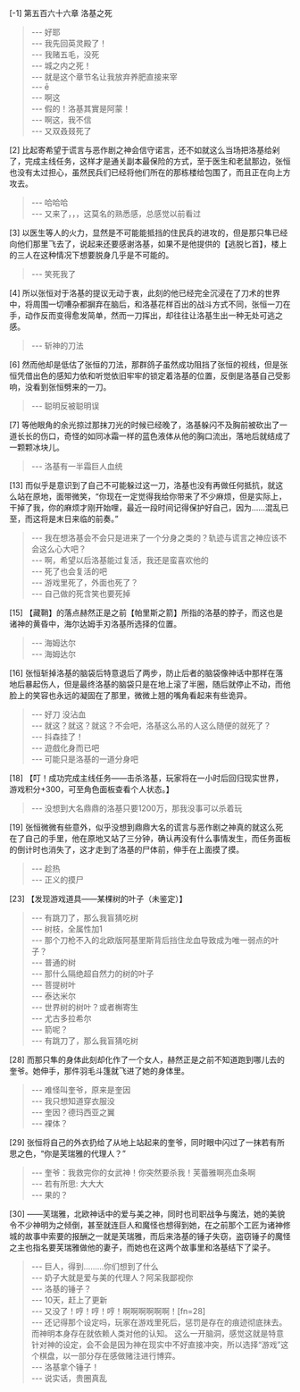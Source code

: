 
[-1] 第五百六十六章 洛基之死
>--- 好耶<br>
>--- 我先回英灵殿了！<br>
>--- 我赌五毛，没死<br>
>--- 城之内之死！<br>
>--- 就是这个章节名让我放弃养肥直接来宰<br>
>--- ē<br>
>--- 啊这<br>
>--- 假的！洛基其實是阿蒙！<br>
>--- 啊这，我不信<br>
>--- 又双叒叕死了<br>

[2] 比起寄希望于谎言与恶作剧之神会信守诺言，还不如就这么当场把洛基给剁了，完成主线任务，这样才是通关副本最保险的方式，至于医生和老鼠那边，张恒也没有太过担心，虽然民兵们已经将他们所在的那栋楼给包围了，而且正在向上方攻去。
>--- 哈哈哈<br>
>--- 又来了，，，这莫名的熟悉感，总感觉以前看过<br>

[3] 以医生等人的火力，显然是不可能能抵挡的住民兵的进攻的，但是那只隼已经向他们那里飞去了，说起来还要感谢洛基，如果不是他提供的【逃脱匕首】，楼上的三人在这种情况下想要脱身几乎是不可能的。
>--- 笑死我了<br>

[4] 所以张恒对于洛基的提议无动于衷，此刻的他已经完全沉浸在了刀术的世界中，将周围一切嘈杂都摒弃在脑后，和洛基花样百出的战斗方式不同，张恒一刀在手，动作反而变得愈发简单，然而一刀挥出，却往往让洛基生出一种无处可逃之感。
>--- 斩神的刀法<br>

[6] 然而他却是低估了张恒的刀法，那群鸽子虽然成功阻挡了张恒的视线，但是张恒凭借出色的感知力依和听觉依旧牢牢的锁定着洛基的位置，反倒是洛基自己受影响，没看到张恒劈来的一刀。
>--- 聪明反被聪明误<br>

[7] 等他眼角的余光掠过那抹刀光的时候已经晚了，洛基躲闪不及胸前被砍出了一道长长的伤口，奇怪的如同冰霜一样的蓝色液体从他的胸口流出，落地后就结成了一颗颗冰块儿。
>--- 洛基有一半霜巨人血统<br>

[13] 而似乎是意识到了自己不可能躲过这一刀，洛基也没有再做任何抵抗，就这么站在原地，面带微笑，“你现在一定觉得我给你带来了不少麻烦，但是实际上，干掉了我，你的麻烦才刚开始哩，最近一段时间记得保护好自己，因为……混乱已至，而这将是末日来临的前奏。”
>--- 我在想洛基会不会只是进来了一个分身之类的？轨迹与谎言之神应该不会这么心大吧？<br>
>--- 啊，希望以后洛基能过复活，我还是蛮喜欢他的<br>
>--- 死了也会复活的吧<br>
>--- 游戏里死了，外面也死了？<br>
>--- 自己做的死含笑也要死掉<br>

[15] 【藏鞘】的落点赫然正是之前【帕里斯之箭】所指的洛基的脖子，而这也是诸神的黄昏中，海尔达姆手刃洛基所选择的位置。
>--- 海姆达尔<br>
>--- 海姆达尔<br>

[16] 张恒斩掉洛基的脑袋后特意退后了两步，防止后者的脑袋像神话中那样在落地后暴起伤人，但是最终洛基的脑袋只是在地上滚了半圈，随后就停止不动，而他脸上的笑容也永远的凝固在了那里，微微上翘的嘴角看起来有些诡异。
>--- 好刀 没沾血<br>
>--- 就这？就这？就这？不会吧，洛基这么吊的人这么随便的就死了？<br>
>--- 抖森挂了！<br>
>--- 遊戲化身而已吧<br>
>--- 可能只是洛基的一道分身吧<br>

[18] 【叮！成功完成主线任务——击杀洛基，玩家将在一小时后回归现实世界，游戏积分+300，可至角色面板查看个人状态。】
>--- 没想到大名鼎鼎的洛基只要1200万，那我没事可以杀着玩<br>

[19] 张恒微微有些意外，似乎没想到鼎鼎大名的谎言与恶作剧之神真的就这么死在了自己的手里，他在原地又站了三分钟，确认再没有什么事情发生，而任务面板的倒计时也消失了，这才走到了洛基的尸体前，伸手在上面摸了摸。
>--- 趁热<br>
>--- 正义的摸尸<br>

[23] 【发现游戏道具——某棵树的叶子（未鉴定）】
>--- 有跳刀了，那么我盲猜吃树<br>
>--- 树枝，全属性加1<br>
>--- 那个刀枪不入的北欧版阿基里斯背后挡住龙血导致成为唯一弱点的叶子？<br>
>--- 普通的树<br>
>--- 那什么隔绝超自然力的树的叶子<br>
>--- 菩提树叶<br>
>--- 泰达米尔<br>
>--- 世界树的树叶？或者槲寄生<br>
>--- 尤古多拉希尔<br>
>--- 箭呢？<br>
>--- 有跳刀了，那么我盲猜吃树<br>

[28] 而那只隼的身体此刻却化作了一个女人，赫然正是之前不知道跑到哪儿去的奎爷。她伸手，那件羽毛斗篷就飞进了她的身体里。
>--- 难怪叫奎爷，原来是奎因<br>
>--- 我只想知道穿衣服没<br>
>--- 奎因？德玛西亚之翼<br>
>--- 裸体？<br>

[29] 张恒将自己的外衣扔给了从地上站起来的奎爷，同时眼中闪过了一抹若有所思之色，“你是芙瑞雅的代理人？”
>--- 奎爷：我救完你的女武神！你突然要杀我！芙蕾雅啊亮血条啊<br>
>--- 若有所思: 大大大<br>
>--- 果的？<br>

[30] ——芙瑞雅，北欧神话中的爱与美之神，同时也司职战争与魔法，她的美貌令不少神明为之倾倒，甚至就连巨人和魔怪也想得到她，在之前那个工匠为诸神修城的故事中索要的报酬之一就是芙瑞雅，而后来洛基的锤子失窃，盗窃锤子的魔怪之主也指名要芙瑞雅做他的妻子，而她也在这两个故事里和洛基结下了梁子。
>--- 巨人，得到………你们想到了什么<br>
>--- 奶子大就是爱与美的代理人？阿呆我鄙视你<br>
>--- 洛基的锤子？<br>
>--- 10天，赶上了更新<br>
>--- 又没了！哼！哼！哼！啊啊啊啊啊啊！[fn=28]<br>
>--- 还记得那个设定吗，玩家在游戏里死后，惩罚是存在的痕迹彻底抹去。
而神明本身存在就依赖人类对他的认知。
这么一开脑洞，感觉这就是特意针对神的设定，会不会是因为神在现实中不好直接冲突，所以选择“游戏”这个棋盘，以一部分存在感做赌注进行博弈。<br>
>--- 洛基拿个锤子！<br>
>--- 说实话，贵圈真乱<br>
